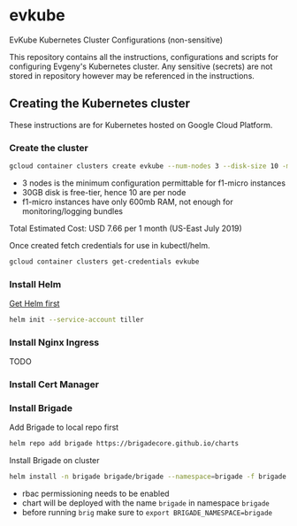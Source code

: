 # evkube
EvKube Kubernetes Cluster Configurations (non-sensitive)

This repository contains all the instructions, configurations and scripts for configuring Evgeny's Kubernetes cluster. Any sensitive (secrets) are not stored in repository however may be referenced in the instructions.

## Creating the Kubernetes cluster

These instructions are for Kubernetes hosted on Google Cloud Platform.

### Create the cluster

```sh
gcloud container clusters create evkube --num-nodes 3 --disk-size 10 -m f1-micro --no-enable-cloud-logging --no-enable-cloud-monitoring
```

- 3 nodes is the minimum configuration permittable for f1-micro instances
- 30GB disk is free-tier, hence 10 are per node
- f1-micro instances have only 600mb RAM, not enough for monitoring/logging bundles

Total Estimated Cost: USD 7.66 per 1 month (US-East July 2019)

Once created fetch credentials for use in kubectl/helm.
```sh
gcloud container clusters get-credentials evkube
```

### Install Helm

[Get Helm first](https://github.com/helm/helm/releases)

```sh
helm init --service-account tiller
```

### Install Nginx Ingress

TODO

### Install Cert Manager

### Install Brigade

Add Brigade to local repo first

```sh
helm repo add brigade https://brigadecore.github.io/charts
```

Install Brigade on cluster

```sh
helm install -n brigade brigade/brigade --namespace=brigade -f brigade.yaml -f $PRIV/brigade/brigade-github-key.yaml
```

- rbac permissioning needs to be enabled
- chart will be deployed with the name `brigade` in namespace `brigade`
- before running `brig` make sure to `export BRIGADE_NAMESPACE=brigade`
